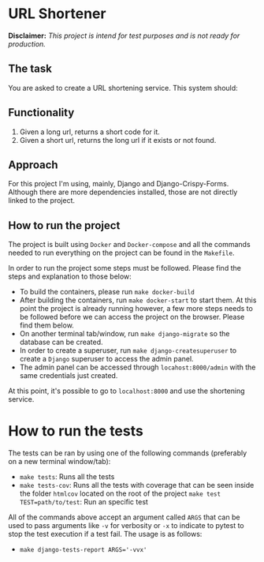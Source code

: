 # URL Shortener

**Disclaimer:** _This project is intend for test purposes and is not ready for production._

## The task
You are asked to create a URL shortening service. This system should:

## Functionality
1. Given a long url, returns a short code for it.
2. Given a short url, returns the long url if it exists or not found.

## Approach
For this project I'm using, mainly, Django and Django-Crispy-Forms. Although there are more dependencies installed, those are not directly linked to the project.

## How to run the project
The project is built using `Docker` and `Docker-compose` and all the commands needed to run everything on the project can be found in the `Makefile`.

In order to run the project some steps must be followed. Please find the steps and explanation to those below:

- To build the containers, please run `make docker-build`
- After building the containers, run `make docker-start` to start them. At this point the project is already running however, a few more steps needs to be followed before we can access the project on the browser. Please find them below.
- On another terminal tab/window, run `make django-migrate` so the database can be created.
- In order to create a superuser, run `make django-createsuperuser` to create a `Django` superuser to access the admin panel.
- The admin panel can be accessed through `locahost:8000/admin` with the same credentials just created.

At this point, it's possible to go to `localhost:8000` and use the shortening service.

# How to run the tests

The tests can be ran by using one of the following commands (preferably on a new terminal window/tab):

- `make tests`: Runs all the tests
- `make tests-cov`: Runs all the tests with coverage that can be seen inside the folder `htmlcov` located on the root of the project
`make test TEST=path/to/test`: Run an specific test

All of the commands above accept an argument called `ARGS` that can be used to pass arguments like `-v` for verbosity or `-x` to indicate to pytest to stop the test execution if a test fail. The usage is as follows:

- `make django-tests-report ARGS='-vvx'`
